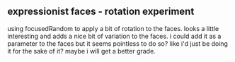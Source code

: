 ## expressionist faces - rotation experiment
using focusedRandom to apply a bit of rotation to the faces. looks a little interesting and adds a nice bit of variation to the faces. i could add it as a parameter to the faces but it seems pointless to do so? like i'd just be doing it for the sake of it? maybe i will get a better grade.
